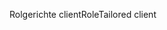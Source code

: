 <span data-ttu-id="117a7-101">Rolgerichte client</span><span class="sxs-lookup"><span data-stu-id="117a7-101">RoleTailored client</span></span>